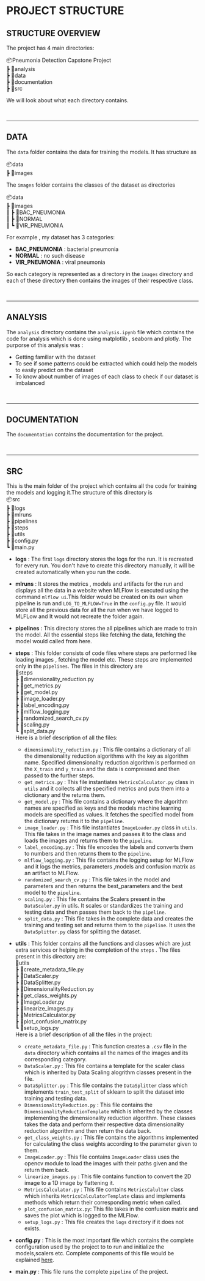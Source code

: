 # PROJECT STRUCTURE

## STRUCTURE OVERVIEW
The project has 4 main directories: <br/>

📦Pneumonia Detection Capstone Project <br/>
 ┣ 📂analysis <br/>
 ┣ 📂data <br/>
 ┣ 📂documentation <br/>
 ┣ 📂src <br/>

We will look about what each directory contains.

<br/>

---


## DATA

The `data` folder contains the data for training the models. It has structure as

📦data <br/>
 ┣ 📂images

The `images` folder contains the classes of the dataset as directories

📦data <br/>
 ┣ 📂images <br/>
 ┃ ┣ 📂BAC_PNEUMONIA <br/>
 ┃ ┣ 📂NORMAL <br/>
 ┃ ┗ 📂VIR_PNEUMONIA <br/>

For example , my dataset has 3 categories: <br/>
- **BAC_PNEUMONIA** : bacterial pneumonia <br/>
- **NORMAL** : no such disease <br/>
- **VIR_PNEUMONIA** : viral pneumonia <br/>

So each category is represented as a directory in the `images` directory and each of these directory then contains the images of their respective class.

<br/>

---


## ANALYSIS
The `analysis` directory contains the `analysis.ipynb` file which contains the code for analysis which is done using matplotlib , seaborn and plotly. The purporse of this analysis was : <br/>
- Getting familiar with the dataset <br/>
- To see if some patterns could be extracted which could help the models to easily predict on the dataset<br/>
- To know about number of images of each class to check if our dataset is imbalanced 

<br/>

---



## DOCUMENTATION
The `documentation` contains the documentation for the project.

<br/>

---


## SRC
This is the main folder of the project which contains all the code for training the models and logging it.The structure of this directory is <br/>
📦src <br/>
 ┣ 📂logs <br/>
 ┣ 📂mlruns <br/>
 ┣ 📂pipelines <br/>
 ┣ 📂steps <br/>
 ┣ 📂utils <br/>
 ┣ 📜config.py <br/>
 ┗ 📜main.py <br/>

- **logs** : The first `logs` directory stores the logs for the run. It is recreated for every run. You don't have to create this directory manually, it will be created automatically when you run the code. 

- **mlruns** : It stores the metrics , models and artifacts for the run and displays all the data in a website when MLFlow is executed using the command `mlflow ui`.This folder would be created on its own when pipeline is run and `LOG_TO_MLFLOW=True` in the `config.py` file. It would store all the previous data for all the run when we have logged to MLFLow and It would not recreate the folder again.

- **pipelines** : This directory stores the all pipelines which are made to train the model. All the essential steps like fetching the data, fetching the model would called from here.

- **steps** : This folder consists of code files where steps are performed like loading images , fetching the model etc. These steps are implemented only in the `pipelines`. The files in this directory are <br/>
    📂steps <br/>
    ┣ 📜dimensionality_reduction.py <br/>
    ┣ 📜get_metrics.py <br/>
    ┣ 📜get_model.py <br/>
    ┣ 📜image_loader.py <br/>
    ┣ 📜label_encoding.py <br/>
    ┣ 📜mlflow_logging.py <br/>
    ┣ 📜randomized_search_cv.py <br/>
    ┣ 📜scaling.py <br/>
    ┗ 📜split_data.py <br/>
Here is a brief description of all the files: <br/>
    - `dimensionality_reduction.py` : This file contains a dictionary of all the dimensionality reduction algorithms with the key as algorithm name. Specified dimensionality reduction algorithm is performed on the `X_train` and `y_train` and the data is compressed and then passed to the further steps.
    - `get_metrics.py` : This file instantiates `MetricsCalculator.py` class in `utils` and it collects all the specified metrics and puts them into a dictionary and the returns them.
    - `get_model.py` : This file contains a dictionary where the algorithm names are specified as keys and the models machine learning models are specified as values. It fetches the specified model from the dictionary returns it to the `pipeline`.
    - `image_loader.py` : This file instantiates `ImageLoader.py` class in `utils`. This file takes in the image names and passes it to the class and loads the images and returns them to the `pipeline`.
    - `label_encoding.py` : This file encodes the labels and converts them to numbers and then returns them to the `pipeline`.
    - `mlflow_logging.py` : This file contains the logging setup for MLFlow and it logs the metrics, parameters ,models and confusion matrix as an artifact to MLFlow.
    - `randomized_search_cv.py` : This file takes in the model and parameters and then returns the best_parameters and the best model to the `pipeline`.
    - `scaling.py` : This file contains the Scalers present in the `DataScaler.py` in utils. It scales or standardizes the training and testing data and then passes them back to the `pipeline`.
    - `split_data.py` : This file takes in the complete data and creates the training and testing set and returns them to the `pipeline`. It uses the `DataSplitter.py` class for splitting the dataset.  

- **utils** : This folder contains all the functions and classes which are just extra services or helping in the completion of the `steps` . The files present in this directory are: <br/>
📂utils <br/>
┣ 📜create_metadata_file.py <br/>
┣ 📜DataScaler.py <br/>
┣ 📜DataSplitter.py <br/>
┣ 📜DimensionalityReduction.py <br/>
┣ 📜get_class_weights.py <br/>
┣ 📜ImageLoader.py <br/>
┣ 📜linearize_images.py <br/>
┣ 📜MetricsCalculator.py <br/>
┣ 📜plot_confusion_matrix.py <br/>
┗ 📜setup_logs.py <br/>
Here is a brief description of all the files in the project: <br/>
    - `create_metadata_file.py` : This function creates a `.csv` file in the `data` directory which contains all the names of the images    and its corresponding category.
    - `DataScaler.py` : This file contains a template for the scaler class which is inherited by Data Scaling alogrithm classes present in the file.
    - `DataSplitter.py` : This file contains the `DataSplitter` class which implements `train_test_split` of sklearn to split the dataset into training and testing data.
    - `DimensionalityReduction.py` : This file contains the `DimensionalityReductionTemplate` which is inherited by the classes implementing the dimensionality reduction algorithm. These classes takes the data and perform their respective data dimensionality reduction algorithm and then return the data back.
    - `get_class_weights.py` : This file contains the algorithms implemented for calculating the class weights according to the parameter given to them.
    - `ImageLoader.py` : This file contains `ImageLoader` class uses the opencv module to load the images with their paths given and the return them back.
    - `linearize_images.py` : This file contains function to convert the 2D image to a 1D image by flattening it.
    - `MetricsCalculator.py` : This file contains `MetricsCalultor` class which inherits `MetricsCalculatorTemplate` class and implements methods which return their corresponding metric when called.
    - `plot_confusion_matrix.py`: This file takes in the confusion matrix and saves the plot which is logged to the MLFlow.
    - `setup_logs.py` : This file creates the `logs` directory if it does not exists.

- **config.py** : This is the most important file which contains the complete configuration used by the project to to run and initialize the models,scalers etc. Complete components of this file would be explained [here](http://127.0.0.1:8000/ConfigFile/).

- **main.py** : This file runs the complete `pipeline` of the project. 